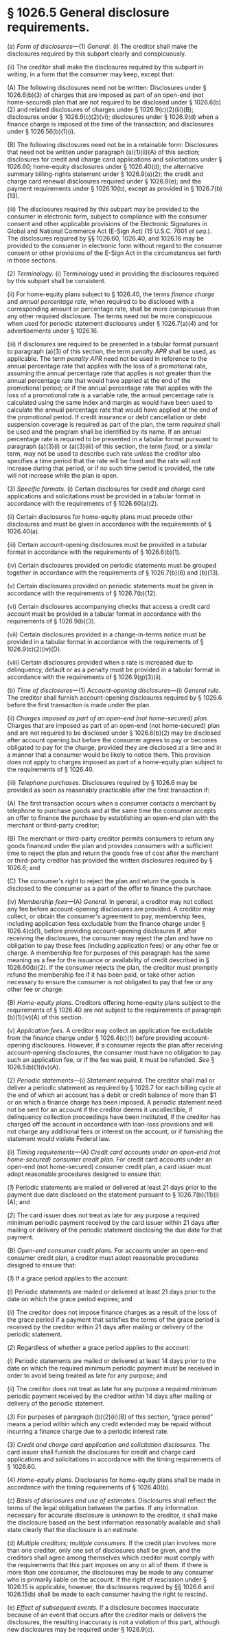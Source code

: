# § 1026.5   General disclosure requirements.

(a) *Form of disclosures*—(1) *General.* (i) The creditor shall make the disclosures required by this subpart clearly and conspicuously.


(ii) The creditor shall make the disclosures required by this subpart in writing, in a form that the consumer may keep, except that:


(A) The following disclosures need not be written: Disclosures under § 1026.6(b)(3) of charges that are imposed as part of an open-end (not home-secured) plan that are not required to be disclosed under § 1026.6(b)(2) and related disclosures of charges under § 1026.9(c)(2)(iii)(B); disclosures under § 1026.9(c)(2)(vi); disclosures under § 1026.9(d) when a finance charge is imposed at the time of the transaction; and disclosures under § 1026.56(b)(1)(i).


(B) The following disclosures need not be in a retainable form: Disclosures that need not be written under paragraph (a)(1)(ii)(A) of this section; disclosures for credit and charge card applications and solicitations under § 1026.60; home-equity disclosures under § 1026.40(d); the alternative summary billing-rights statement under § 1026.9(a)(2); the credit and charge card renewal disclosures required under § 1026.9(e); and the payment requirements under § 1026.10(b), except as provided in § 1026.7(b)(13).


(iii) The disclosures required by this subpart may be provided to the consumer in electronic form, subject to compliance with the consumer consent and other applicable provisions of the Electronic Signatures in Global and National Commerce Act (E-Sign Act) (15 U.S.C. 7001 *et seq.*). The disclosures required by §§ 1026.60, 1026.40, and 1026.16 may be provided to the consumer in electronic form without regard to the consumer consent or other provisions of the E-Sign Act in the circumstances set forth in those sections.


(2) *Terminology.* (i) Terminology used in providing the disclosures required by this subpart shall be consistent.


(ii) For home-equity plans subject to § 1026.40, the terms *finance charge* and *annual percentage rate,* when required to be disclosed with a corresponding amount or percentage rate, shall be more conspicuous than any other required disclosure. The terms need not be more conspicuous when used for periodic statement disclosures under § 1026.7(a)(4) and for advertisements under § 1026.16.


(iii) If disclosures are required to be presented in a tabular format pursuant to paragraph (a)(3) of this section, the term *penalty APR* shall be used, as applicable. The term *penalty APR* need not be used in reference to the annual percentage rate that applies with the loss of a promotional rate, assuming the annual percentage rate that applies is not greater than the annual percentage rate that would have applied at the end of the promotional period; or if the annual percentage rate that applies with the loss of a promotional rate is a variable rate, the annual percentage rate is calculated using the same index and margin as would have been used to calculate the annual percentage rate that would have applied at the end of the promotional period. If credit insurance or debt cancellation or debt suspension coverage is required as part of the plan, the term *required* shall be used and the program shall be identified by its name. If an annual percentage rate is required to be presented in a tabular format pursuant to paragraph (a)(3)(i) or (a)(3)(iii) of this section, the term *fixed,* or a similar term, may not be used to describe such rate unless the creditor also specifies a time period that the rate will be fixed and the rate will not increase during that period, or if no such time period is provided, the rate will not increase while the plan is open.


(3) *Specific formats.* (i) Certain disclosures for credit and charge card applications and solicitations must be provided in a tabular format in accordance with the requirements of § 1026.60(a)(2).


(ii) Certain disclosures for home-equity plans must precede other disclosures and must be given in accordance with the requirements of § 1026.40(a).


(iii) Certain account-opening disclosures must be provided in a tabular format in accordance with the requirements of § 1026.6(b)(1).


(iv) Certain disclosures provided on periodic statements must be grouped together in accordance with the requirements of § 1026.7(b)(6) and (b)(13).


(v) Certain disclosures provided on periodic statements must be given in accordance with the requirements of § 1026.7(b)(12).


(vi) Certain disclosures accompanying checks that access a credit card account must be provided in a tabular format in accordance with the requirements of § 1026.9(b)(3).


(vii) Certain disclosures provided in a change-in-terms notice must be provided in a tabular format in accordance with the requirements of § 1026.9(c)(2)(iv)(D).


(viii) Certain disclosures provided when a rate is increased due to delinquency, default or as a penalty must be provided in a tabular format in accordance with the requirements of § 1026.9(g)(3)(ii).


(b) *Time of disclosures*—(1) *Account-opening disclosures*—(i) *General rule.* The creditor shall furnish account-opening disclosures required by § 1026.6 before the first transaction is made under the plan.


(ii) *Charges imposed as part of an open-end (not home-secured) plan.* Charges that are imposed as part of an open-end (not home-secured) plan and are not required to be disclosed under § 1026.6(b)(2) may be disclosed after account opening but before the consumer agrees to pay or becomes obligated to pay for the charge, provided they are disclosed at a time and in a manner that a consumer would be likely to notice them. This provision does not apply to charges imposed as part of a home-equity plan subject to the requirements of § 1026.40.


(iii) *Telephone purchases.* Disclosures required by § 1026.6 may be provided as soon as reasonably practicable after the first transaction if:


(A) The first transaction occurs when a consumer contacts a merchant by telephone to purchase goods and at the same time the consumer accepts an offer to finance the purchase by establishing an open-end plan with the merchant or third-party creditor;


(B) The merchant or third-party creditor permits consumers to return any goods financed under the plan and provides consumers with a sufficient time to reject the plan and return the goods free of cost after the merchant or third-party creditor has provided the written disclosures required by § 1026.6; and


(C) The consumer's right to reject the plan and return the goods is disclosed to the consumer as a part of the offer to finance the purchase.


(iv) *Membership fees*—(A) *General.* In general, a creditor may not collect any fee before account-opening disclosures are provided. A creditor may collect, or obtain the consumer's agreement to pay, membership fees, including application fees excludable from the finance charge under § 1026.4(c)(1), before providing account-opening disclosures if, after receiving the disclosures, the consumer may reject the plan and have no obligation to pay these fees (including application fees) or any other fee or charge. A membership fee for purposes of this paragraph has the same meaning as a fee for the issuance or availability of credit described in § 1026.60(b)(2). If the consumer rejects the plan, the creditor must promptly refund the membership fee if it has been paid, or take other action necessary to ensure the consumer is not obligated to pay that fee or any other fee or charge.


(B) *Home-equity plans.* Creditors offering home-equity plans subject to the requirements of § 1026.40 are not subject to the requirements of paragraph (b)(1)(iv)(A) of this section.


(v) *Application fees.* A creditor may collect an application fee excludable from the finance charge under § 1026.4(c)(1) before providing account-opening disclosures. However, if a consumer rejects the plan after receiving account-opening disclosures, the consumer must have no obligation to pay such an application fee, or if the fee was paid, it must be refunded. *See* § 1026.5(b)(1)(iv)(A).


(2) *Periodic statements*—(i) *Statement required.* The creditor shall mail or deliver a periodic statement as required by § 1026.7 for each billing cycle at the end of which an account has a debit or credit balance of more than $1 or on which a finance charge has been imposed. A periodic statement need not be sent for an account if the creditor deems it uncollectible, if delinquency collection proceedings have been instituted, if the creditor has charged off the account in accordance with loan-loss provisions and will not charge any additional fees or interest on the account, or if furnishing the statement would violate Federal law.


(ii) *Timing requirements*—(A) *Credit card accounts under an open-end (not home-secured) consumer credit plan.* For credit card accounts under an open-end (not home-secured) consumer credit plan, a card issuer must adopt reasonable procedures designed to ensure that:


(*1*) Periodic statements are mailed or delivered at least 21 days prior to the payment due date disclosed on the statement pursuant to § 1026.7(b)(11)(i)(A); and


(*2*) The card issuer does not treat as late for any purpose a required minimum periodic payment received by the card issuer within 21 days after mailing or delivery of the periodic statement disclosing the due date for that payment.


(B) *Open-end consumer credit plans.* For accounts under an open-end consumer credit plan, a creditor must adopt reasonable procedures designed to ensure that:


(*1*) If a grace period applies to the account:


(*i*) Periodic statements are mailed or delivered at least 21 days prior to the date on which the grace period expires; and


(*ii*) The creditor does not impose finance charges as a result of the loss of the grace period if a payment that satisfies the terms of the grace period is received by the creditor within 21 days after mailing or delivery of the periodic statement.


(*2*) Regardless of whether a grace period applies to the account:


(*i*) Periodic statements are mailed or delivered at least 14 days prior to the date on which the required minimum periodic payment must be received in order to avoid being treated as late for any purpose; and


(*ii*) The creditor does not treat as late for any purpose a required minimum periodic payment received by the creditor within 14 days after mailing or delivery of the periodic statement.


(*3*) For purposes of paragraph (b)(2)(ii)(B) of this section, “grace period” means a period within which any credit extended may be repaid without incurring a finance charge due to a periodic interest rate.


(3) *Credit and charge card application and solicitation disclosures.* The card issuer shall furnish the disclosures for credit and charge card applications and solicitations in accordance with the timing requirements of § 1026.60.


(4) *Home-equity plans.* Disclosures for home-equity plans shall be made in accordance with the timing requirements of § 1026.40(b).


(c) *Basis of disclosures and use of estimates.* Disclosures shall reflect the terms of the legal obligation between the parties. If any information necessary for accurate disclosure is unknown to the creditor, it shall make the disclosure based on the best information reasonably available and shall state clearly that the disclosure is an estimate.


(d) *Multiple creditors; multiple consumers.* If the credit plan involves more than one creditor, only one set of disclosures shall be given, and the creditors shall agree among themselves which creditor must comply with the requirements that this part imposes on any or all of them. If there is more than one consumer, the disclosures may be made to any consumer who is primarily liable on the account. If the right of rescission under § 1026.15 is applicable, however, the disclosures required by §§ 1026.6 and 1026.15(b) shall be made to each consumer having the right to rescind.


(e) *Effect of subsequent events.* If a disclosure becomes inaccurate because of an event that occurs after the creditor mails or delivers the disclosures, the resulting inaccuracy is not a violation of this part, although new disclosures may be required under § 1026.9(c).




